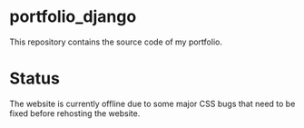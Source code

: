 # portfolio_django

This repository contains the source code of my portfolio.


# Status 

The website is currently offline due to some major CSS bugs that need to be fixed before rehosting the website.

